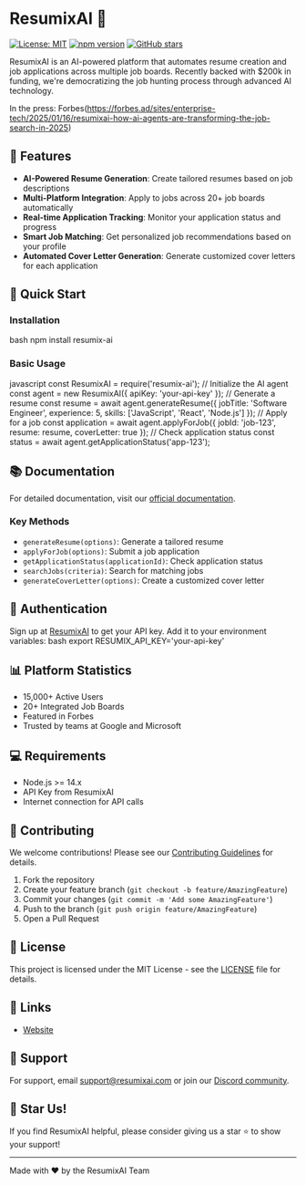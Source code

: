 # ResumixAI 🚀

[![License: MIT](https://img.shields.io/badge/License-MIT-yellow.svg)](https://opensource.org/licenses/MIT)
[![npm version](https://badge.fury.io/js/resumix-ai.svg)](https://badge.fury.io/js/resumix-ai)
[![GitHub stars](https://img.shields.io/github/stars/resumix-ai/resumix.svg)](https://github.com/resumix-ai/resumix/stargazers)

ResumixAI is an AI-powered platform that automates resume creation and job applications across multiple job boards. Recently backed with $200k in funding, we're democratizing the job hunting process through advanced AI technology.

In the press:
Forbes(https://forbes.ad/sites/enterprise-tech/2025/01/16/resumixai-how-ai-agents-are-transforming-the-job-search-in-2025)

## 🌟 Features

- **AI-Powered Resume Generation**: Create tailored resumes based on job descriptions
- **Multi-Platform Integration**: Apply to jobs across 20+ job boards automatically
- **Real-time Application Tracking**: Monitor your application status and progress
- **Smart Job Matching**: Get personalized job recommendations based on your profile
- **Automated Cover Letter Generation**: Generate customized cover letters for each application

## 🚀 Quick Start

### Installation
bash
npm install resumix-ai

### Basic Usage
javascript
const ResumixAI = require('resumix-ai');
// Initialize the AI agent
const agent = new ResumixAI({
apiKey: 'your-api-key'
});
// Generate a resume
const resume = await agent.generateResume({
jobTitle: 'Software Engineer',
experience: 5,
skills: ['JavaScript', 'React', 'Node.js']
});
// Apply for a job
const application = await agent.applyForJob({
jobId: 'job-123',
resume: resume,
coverLetter: true
});
// Check application status
const status = await agent.getApplicationStatus('app-123');


## 📚 Documentation

For detailed documentation, visit our [official documentation](https://docs.resumixai.com).

### Key Methods

- `generateResume(options)`: Generate a tailored resume
- `applyForJob(options)`: Submit a job application
- `getApplicationStatus(applicationId)`: Check application status
- `searchJobs(criteria)`: Search for matching jobs
- `generateCoverLetter(options)`: Create a customized cover letter

## 🔑 Authentication

Sign up at [ResumixAI](https://resumixai.com) to get your API key. Add it to your environment variables:
bash
export RESUMIX_API_KEY='your-api-key'

## 📊 Platform Statistics

- 15,000+ Active Users
- 20+ Integrated Job Boards
- Featured in Forbes
- Trusted by teams at Google and Microsoft

## 💻 Requirements

- Node.js >= 14.x
- API Key from ResumixAI
- Internet connection for API calls

## 🤝 Contributing

We welcome contributions! Please see our [Contributing Guidelines](CONTRIBUTING.md) for details.

1. Fork the repository
2. Create your feature branch (`git checkout -b feature/AmazingFeature`)
3. Commit your changes (`git commit -m 'Add some AmazingFeature'`)
4. Push to the branch (`git push origin feature/AmazingFeature`)
5. Open a Pull Request

## 📝 License

This project is licensed under the MIT License - see the [LICENSE](LICENSE) file for details.

## 🔗 Links

- [Website](https://resumixai.com)


## 📧 Support

For support, email support@resumixai.com or join our [Discord community](https://discord.gg/resumixai).

## 🌟 Star Us!

If you find ResumixAI helpful, please consider giving us a star ⭐️ to show your support!

---

Made with ❤️ by the ResumixAI Team
